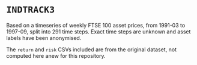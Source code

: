 # `INDTRACK3`

Based on a timeseries of weekly FTSE 100 asset prices, from 1991-03 to 1997-09, split into 291 time steps. Exact time steps are unknown and asset labels have been anonymised.

The `return` and `risk` CSVs included are from the original dataset, not computed here anew for this repository.
